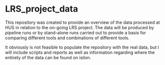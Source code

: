 # LRS_project_data

This repository was created to provide an overview of the data processed at HUS in relation to the on-going LRS project. The data will be produced by pipeline runs or by stand-alone runs carried out to provide a basis for comparing different tools and combinations of different tools.

It obviously is not feasible to populate the repository with the real data, but I will include scripts and reports as well as information regarding where the entirety of the data can be found on isilon. 
